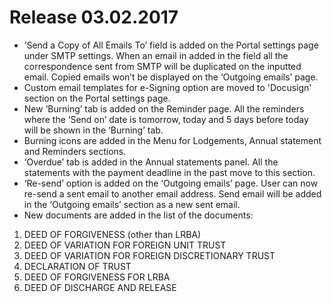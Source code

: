 # Release 03.02.2017
- ‘Send a Copy of All Emails To’ field is added on the Portal settings page under SMTP settings. When an email in added in the field all the correspondence sent from SMTP will be duplicated on the inputted email. Copied emails won’t be displayed on the ‘Outgoing emails’ page.
- Custom email templates for e-Signing option are moved to 'Docusign' section on the Portal settings page.
- New ‘Burning’ tab is added on the Reminder page.  All the reminders where the ‘Send on’ date is tomorrow, today and 5 days before today will be shown in the ‘Burning’ tab.
- Burning icons are added in the Menu for Lodgements, Annual statement and Reminders sections.
- ‘Overdue’ tab is added in the Annual statements panel. All the statements with the payment deadline in the past move to this section.
- ‘Re-send’ option is added on the ‘Outgoing emails’ page. User can now re-send a sent email to another email address. Send email will be added in the ‘Outgoing emails’ section as a new sent email.
- New documents are added in the list of the documents:
1. DEED OF FORGIVENESS (other than LRBA)
2. DEED OF VARIATION FOR FOREIGN UNIT TRUST
3. DEED OF VARIATION FOR FOREIGN DISCRETIONARY TRUST 
4. DECLARATION OF TRUST 
5. DEED OF FORGIVENESS FOR LRBA
6. DEED OF DISCHARGE AND RELEASE
